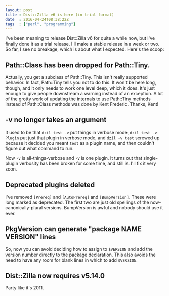 ```yaml
---
layout: post
title : Dist::Zilla v6 is here (in trial format)
date  : 2016-04-24T08:38:22Z
tags  : ["perl", "programming"]
---
```

I've been meaning to release Dist::Zilla v6 for quite a while now, but I've
finally done it as a trial release.  I'll make a stable release in a week or
two.  So far, I see no breakage, which is about what I expected.  Here's the
scoop:

## Path::Class has been dropped for Path::Tiny.

Actually, you get a subclass of Path::Tiny.  This isn't really supported
behavior.  In fact, Path::Tiny tells you not to do this.  It won't be here
long, though, and it only needs to work one level deep, which it does.  It's
just enough to give people downstream a warning instead of an exception.  A lot
of the grotty work of updating the internals to use Path::Tiny methods instead
of Path::Class methods was done by Kent Frederic.  Thanks, Kent!

## -v no longer takes an argument

It used to be that `dzil test -v` put things in verbose mode, `dzil test -v
Plugin` put just that plugin in verbose mode, and `dzil -v test` screwed up
because it decided you meant `test` as a plugin name, and then couldn't figure
out what command to run.

Now `-v` is all-things-verbose and `-V` is one plugin.  It turns out that
single-plugin verbosity has been broken for some time, and still is.  I'll fix
it very soon.

## Deprecated plugins deleted

I've removed `[Prereq]` and `[AutoPrereq]` and `[BumpVersion]`.  These were
long marked as deprecated.  The first two are just old spellings of the
now-canonically-plural versions.  BumpVersion is awful and nobody should use it
ever.

## PkgVersion can generate "package NAME VERSION" lines

So, now you can avoid deciding how to assign to `$VERSION` and add the version
number directly to the package declaration.  This also avoids the need to have
any room for blank lines in which to add `$VERSION`.

## Dist::Zilla now requires v5.14.0

Party like it's 2011.

